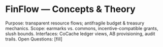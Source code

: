 # FinFlow — Concepts & Theory
Purpose: transparent resource flows; antifragile budget & treasury mechanics.
Scope: earmarks vs. commons, incentive-compatible grants, slush bounds.
Interfaces: CoCache ledger views, AB provisioning, audit trails.
Open Questions: [fill]


